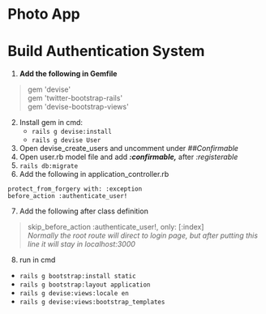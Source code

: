 # Photo App

# Build Authentication System

1. **Add the following in Gemfile**
> gem 'devise'  
> gem 'twitter-bootstrap-rails'  
> gem 'devise-bootstrap-views'
2. Install gem in cmd:  
   - `rails g devise:install`  
   - `rails g devise User`
3. Open devise_create_users and uncomment under _##Confirmable_
4. Open user.rb model file and add ***:confirmable,*** after _:registerable_
5. `rails db:migrate`
6. Add the following in application_controller.rb
```
protect_from_forgery with: :exception  
before_action :authenticate_user!
```
7. Add the following after class definition
> skip_before_action :authenticate_user!, only: [:index]  
_Normally the root route will direct to login page, but after putting this line it will stay in localhost:3000_
8. run in cmd
- `rails g bootstrap:install static` 
- `rails g bootstrap:layout application`
- `rails g devise:views:locale en`
- `rails g devise:views:bootstrap_templates`